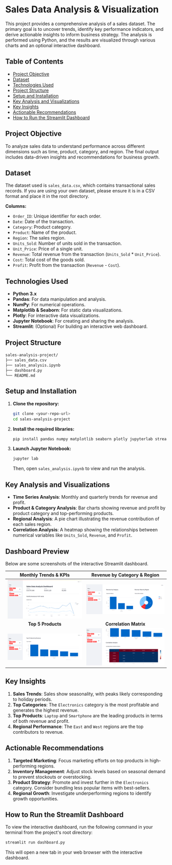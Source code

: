 # Sales Data Analysis & Visualization

This project provides a comprehensive analysis of a sales dataset. The primary goal is to uncover trends, identify key performance indicators, and derive actionable insights to inform business strategy. The analysis is performed using Python, and the results are visualized through various charts and an optional interactive dashboard.

## Table of Contents

- [Project Objective](#project-objective)
- [Dataset](#dataset)
- [Technologies Used](#technologies-used)
- [Project Structure](#project-structure)
- [Setup and Installation](#setup-and-installation)
- [Key Analysis and Visualizations](#key-analysis-and-visualizations)
- [Key Insights](#key-insights)
- [Actionable Recommendations](#actionable-recommendations)
- [How to Run the Streamlit Dashboard](#how-to-run-the-streamlit-dashboard)

## Project Objective

To analyze sales data to understand performance across different dimensions such as time, product, category, and region. The final output includes data-driven insights and recommendations for business growth.

## Dataset

The dataset used is `sales_data.csv`, which contains transactional sales records. If you are using your own dataset, please ensure it is in a CSV format and place it in the root directory.

**Columns:**
- `Order_ID`: Unique identifier for each order.
- `Date`: Date of the transaction.
- `Category`: Product category.
- `Product`: Name of the product.
- `Region`: The sales region.
- `Units_Sold`: Number of units sold in the transaction.
- `Unit_Price`: Price of a single unit.
- `Revenue`: Total revenue from the transaction (`Units_Sold` * `Unit_Price`).
- `Cost`: Total cost of the goods sold.
- `Profit`: Profit from the transaction (`Revenue` - `Cost`).

## Technologies Used

- **Python 3.x**
- **Pandas**: For data manipulation and analysis.
- **NumPy**: For numerical operations.
- **Matplotlib & Seaborn**: For static data visualizations.
- **Plotly**: For interactive data visualizations.
- **Jupyter Notebook**: For creating and sharing the analysis.
- **Streamlit**: (Optional) For building an interactive web dashboard.

## Project Structure

```
sales-analysis-project/
├── sales_data.csv
├── sales_analysis.ipynb
├── dashboard.py
└── README.md
```

## Setup and Installation

1.  **Clone the repository:**
    ```bash
    git clone <your-repo-url>
    cd sales-analysis-project
    ```

2.  **Install the required libraries:**
    ```bash
    pip install pandas numpy matplotlib seaborn plotly jupyterlab streamlit
    ```

3.  **Launch Jupyter Notebook:**
    ```bash
    jupyter lab
    ```
    Then, open `sales_analysis.ipynb` to view and run the analysis.

## Key Analysis and Visualizations

- **Time Series Analysis**: Monthly and quarterly trends for revenue and profit.
- **Product & Category Analysis**: Bar charts showing revenue and profit by product category and top-performing products.
- **Regional Analysis**: A pie chart illustrating the revenue contribution of each sales region.
- **Correlation Analysis**: A heatmap showing the relationships between numerical variables like `Units_Sold`, `Revenue`, and `Profit`.

## Dashboard Preview

Below are some screenshots of the interactive Streamlit dashboard.

| Monthly Trends & KPIs | Revenue by Category & Region |
|:-------------------------:|:-------------------------:|
| ![Dashboard Screenshot 1](screenshots/dashboard_1.png) | ![Dashboard Screenshot 2](screenshots/dashboard_2.png) |
| **Top 5 Products** | **Correlation Matrix** |
| ![Dashboard Screenshot 3](screenshots/dashboard_3.png) | ![Dashboard Screenshot 4](screenshots/dashboard_4.png) |

## Key Insights

1.  **Sales Trends**: Sales show seasonality, with peaks likely corresponding to holiday periods.
2.  **Top Categories**: The `Electronics` category is the most profitable and generates the highest revenue.
3.  **Top Products**: `Laptop` and `Smartphone` are the leading products in terms of both revenue and profit.
4.  **Regional Performance**: The `East` and `West` regions are the top contributors to revenue.

## Actionable Recommendations

1.  **Targeted Marketing**: Focus marketing efforts on top products in high-performing regions.
2.  **Inventory Management**: Adjust stock levels based on seasonal demand to prevent stockouts or overstocking.
3.  **Product Strategy**: Promote and invest further in the `Electronics` category. Consider bundling less popular items with best-sellers.
4.  **Regional Growth**: Investigate underperforming regions to identify growth opportunities.

## How to Run the Streamlit Dashboard

To view the interactive dashboard, run the following command in your terminal from the project's root directory:

```bash
streamlit run dashboard.py
```

This will open a new tab in your web browser with the interactive dashboard.